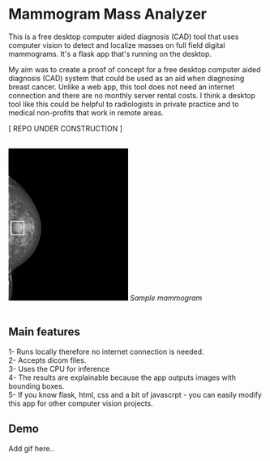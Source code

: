 # Mammogram Mass Analyzer
This is a free desktop computer aided diagnosis (CAD) tool that uses computer vision to detect and localize masses on full field digital mammograms.
It's a flask app that's running on the desktop.

My aim was to create a proof of concept for a free desktop computer aided diagnosis (CAD) system that could be used as an aid when diagnosing breast cancer. Unlike a web app, this tool does not need an internet connection and there are no monthly server rental costs. I think a desktop tool like this could be helpful to radiologists in private practice and to medical non-profits that work in remote areas.

[ REPO UNDER CONSTRUCTION ]

<br>
<img src="https://github.com/vbookshelf/Mammogram-Mass-Analyzer/blob/main/images/sample_image.png" height="300"></img>
<i>Sample mammogram</i><br>
<br>

## Main features

1- Runs locally therefore no internet connection is needed.<br>
2- Accepts dicom files.<br>
3- Uses the CPU for inference<br>
4- The results are explainable because the app outputs images with bounding boxes.<br>
5- If you know flask, html, css and a bit of javascrpt - you can easily modify this app for other computer vision projects.


## Demo

Add gif here..
